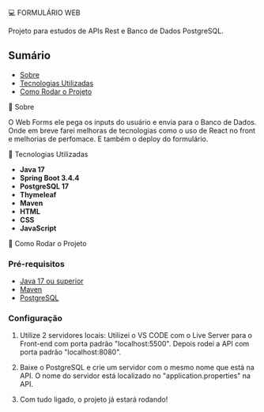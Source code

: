 💻 FORMULÁRIO WEB 

Projeto para estudos de APIs Rest e Banco de Dados PostgreSQL. 

## Sumário

- [Sobre](#sobre)
- [Tecnologias Utilizadas](#tecnologias-utilizadas)
- [Como Rodar o Projeto](#como-rodar-o-projeto)

📲 Sobre

O Web Forms ele pega os inputs do usuário e envia para o Banco de Dados. Onde em breve farei melhoras de tecnologias como o uso de React no front e melhorias de perfomace. E também o deploy do formulário.

📝 Tecnologias Utilizadas

- **Java 17**
- **Spring Boot 3.4.4**
- **PostgreSQL 17**
- **Thymeleaf**
- **Maven**
- **HTML**
- **CSS**
- **JavaScript**

📍 Como Rodar o Projeto

### Pré-requisitos

- [Java 17 ou superior](https://adoptopenjdk.net/)
- [Maven](https://maven.apache.org/)
- [PostgreSQL](https://www.postgresql.org/)

### Configuração

1. Utilize 2 servidores locais:
   Utilizei o VS CODE com o Live Server para o Front-end com porta padrão "localhost:5500".
   Depois rodei a API com porta padrão "localhost:8080".

2. Baixe o PostgreSQL e crie um servidor com o mesmo nome que está na API.
   O nome do servidor está localizado no "application.properties" na API.

3. Com tudo ligado, o projeto já estará rodando! 
